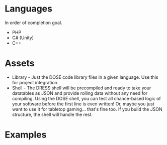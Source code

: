 # Languages

In order of completion goal.

* PHP
* C# (Unity)
* C++

# Assets

* Library - Just the DOSE code library files in a given language. Use this for project integration.
* Shell - The DRESS shell will be precompiled and ready to take your datatables as JSON and provide rolling data without any need for compiling. Using the DOSE shell, you can test all chance-based logic of your software before the first line is even written! Or, maybe you just want to use it for tabletop gaming... that's fine too. If you build the JSON structure, the shell will handle the rest.

# Examples
